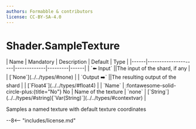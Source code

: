 ```yaml
---
authors: Formabble & contributors
license: CC-BY-SA-4.0
---
```



# Shader.SampleTexture

<div class="sh-parameters" markdown="1">
| Name | Mandatory | Description | Default | Type |
|------|---------------------|-------------|---------|------|
| `⬅️ Input` ||The input of the shard, if any | | [`None`](../../types/#none) |
| `Output ➡️` ||The resulting output of the shard | | [`Float4`](../../types/#float4) |
| `Name` | :fontawesome-solid-circle-plus:{title="No"} No  | Name of the texture | `none` | [`String`](../../types/#string)[`Var(String)`](../../types/#contextvar) |

</div>

Samples a named texture with default texture coordinates

--8<-- "includes/license.md"

